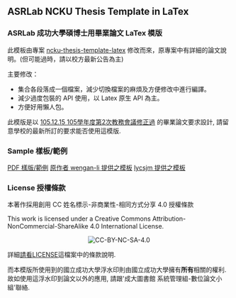 ## ASRLab NCKU Thesis Template in LaTex ##
### ASRLab 成功大學碩博士用畢業論文 LaTex 模版 ###

此模板由專案 [ncku-thesis-template-latex](https://github.com/wengan-li/ncku-thesis-template-latex) 修改而來，原專案中有詳細的論文說明。(但可能過時，請以校方最新公告為主)

主要修改：
* 集合各段落成一個檔案，減少切換檔案的麻煩及方便修改中進行編譯。
* 減少過度包裝的 API 使用，以 Latex 原生 API 為主。
* 方便好用懶人包。

此模版是以 [105.12.15 105學年度第2次教務會議修正過](http://cid.acad.ncku.edu.tw/ezfiles/56/1056/img/730/degree4-1.pdf) 的畢業論文要求設計, 請留意學校的最新所訂的要求能否使用這模版.

### Sample 樣板/範例
[PDF 樣版/範例](https://github.com/wengan-li/ncku-thesis-template-latex-sample)
[原作者 wengan-li 提供之模板](https://github.com/wengan-li/ncku-thesis-template-latex)
[lycsjm 提供之模板](https://github.com/lycsjm/nckuthesis)


### License 授權條款
本著作採用創用 CC 姓名標示-非商業性-相同方式分享 4.0 授權條款

This work is licensed under a Creative Commons Attribution-NonCommercial-ShareAlike 4.0 International License.

<p align="center">
  <img src='https://i.creativecommons.org/l/by-nc-sa/4.0/88x31.png' alt="CC-BY-NC-SA-4.0"/>
</p>

詳細[請看LICENSE](https://github.com/wengan-li/ncku-thesis-template-latex/blob/master/LICENSE)這檔案中的條款說明.

而本模版所使用到的國立成功大學浮水印則由國立成功大學擁有**所有**相關的權利. 故如使用這浮水印到論文以外的應用, 請跟'成大圖書館 系統管理組-數位論文小組'聯絡.
